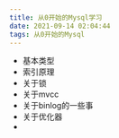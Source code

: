 ```yaml
---
title: 从0开始的Mysql学习
date: 2021-09-14 02:04:44
tags: 从0开始的Mysql
---
```


- 基本类型
- 索引原理
- 关于锁
- 关于mvcc
- 关于binlog的一些事
- 关于优化器
- 